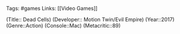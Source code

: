 Tags: #games
Links: [[Video Games]]

(Title:: Dead Cells)
(Developer:: Motion Twin/Evil Empire)
(Year::2017)
(Genre::Action)
(Console::Mac)
(Metacritic::89)








